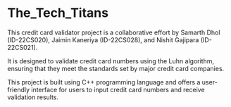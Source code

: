# The_Tech_Titans
This credit card validator project is a collaborative effort by Samarth Dhol (ID-22CS020), Jaimin Kaneriya (ID-22CS028), and Nishit Gajipara (ID-22CS021).

It is designed to validate credit card numbers using the Luhn algorithm, ensuring that they meet the standards set by major credit card companies.

This project is built using C++ programming language and offers a user-friendly interface for users to input credit card numbers and receive validation results.
